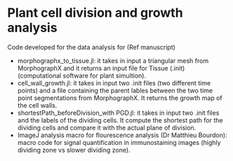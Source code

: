 # Plant cell division and growth analysis

Code developed for the data analysis for (Ref manuscript)

- morphographx_to_tissue.jl: it takes in input a triangular mesh from MorphographX and it returns an input file for Tissue (.init) (computational software for plant simultion).
- cell_wall_growth.jl: it takes in input two .init files (two different time points) and a file containing the parent lables between the two time point segmentations from MorphographX. It returns the growth map of the cell walls.
- shortestPath_beforeDivision_with PGD.jl: it takes in input two .init files and the labels of the dividing cells. It compute the shortest path for the dividing cells and compare it with the actual plane of division.
- ImageJ analysis macro for flourescence analysis (Dr Matthieu Bourdon): macro code for signal quantification in immunostaining images (highly dividing zone vs slower dividing zone). 



